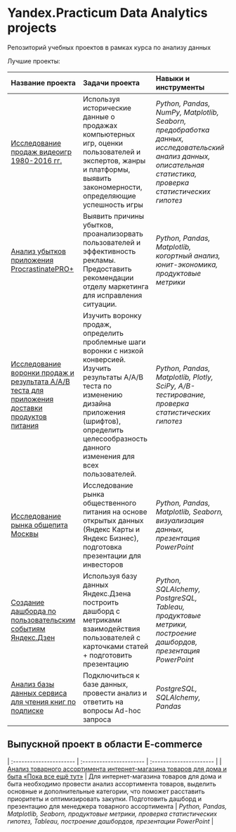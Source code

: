 # Yandex.Praсtiсum Data Analytics projects
Репозиторий учебных проектов в рамках курса по анализу данных 

Лучшие проекты:


| Название проекта | Задачи проекта | Навыки и инструменты | 
| :---------------------- | :---------------------- | :---------------------- |
| [Исследование продаж видеоигр 1980-2016 гг.](https://github.com/La-mart/yandex_practicum_projects/tree/fee3fb20b1c0fcf2fe2400e6522fee9573773fb5/%D0%98%D1%81%D1%81%D0%BB%D0%B5%D0%B4%D0%BE%D0%B2%D0%B0%D0%BD%D0%B8%D0%B5%20%D1%80%D1%8B%D0%BD%D0%BA%D0%B0%20%D0%B2%D0%B8%D0%B4%D0%B5%D0%BE%D0%B8%D0%B3%D1%80) | Используя исторические данные о продажах компьютерных игр, оценки пользователей и экспертов, жанры и платформы, выявить закономерности, определяющие успешность игры | *Python, Pandas, NumPy, Matplotlib, Seaborn, предобработка данных, исследовательский анализ данных, описательная статистика, проверка статистических гипотез* |
| [Анализ убытков приложения ProcrastinatePRO+](https://github.com/La-mart/yandex_practicum_projects/tree/main/%D0%98%D1%81%D1%81%D0%BB%D0%B5%D0%B4%D0%BE%D0%B2%D0%B0%D0%BD%D0%B8%D0%B5%20%D0%BF%D0%BE%D0%BB%D1%8C%D0%B7%D0%BE%D0%B2%D0%B0%D1%82%D0%B5%D0%BB%D0%B5%D0%B9%20%D0%B8%20%D1%80%D0%B5%D0%BA%D0%BB%D0%B0%D0%BC%D1%8B%20%D0%BF%D1%80%D0%B8%D0%BB%D0%BE%D0%B6%D0%B5%D0%BD%D0%B8%D1%8F)| Выявить причины убытков, проанализорвать пользователей и эффективность рекламы. Предоставить рекомендации отделу маркетинга для исправления ситуации. | *Python, Pandas, Matplotlib, когортный анализ, юнит-экономика, продуктовые метрики* |
| [Исследование воронки продаж и результата A/A/B теста для приложения доставки продуктов питания](https://github.com/La-mart/yandex_practicum_projects/tree/main/%D0%98%D1%81%D1%81%D0%BB%D0%B5%D0%B4%D0%BE%D0%B2%D0%B0%D0%BD%D0%B8%D0%B5%20%D0%B2%D0%BE%D1%80%D0%BE%D0%BD%D0%BA%D0%B8%20%D0%BF%D1%80%D0%BE%D0%B4%D0%B0%D0%B6%20%D0%B8%20%D1%80%D0%B5%D0%B7%D1%83%D0%BB%D1%8C%D1%82%D0%B0%D1%82%D0%B0%20A-A-B%20%D1%82%D0%B5%D1%81%D1%82%D0%B0%20%D0%B4%D0%BB%D1%8F%20%D0%BF%D1%80%D0%B8%D0%BB%D0%BE%D0%B6%D0%B5%D0%BD%D0%B8%D1%8F%20%D0%B4%D0%BE%D1%81%D1%82%D0%B0%D0%B2%D0%BA%D0%B8%20%D0%BF%D1%80%D0%BE%D0%B4%D1%83%D0%BA%D1%82%D0%BE%D0%B2%20%D0%BF%D0%B8%D1%82%D0%B0%D0%BD%D0%B8%D1%8F) | Изучить воронку продаж, определить проблемные шаги воронки с низкой конверсией. Изучить результаты A/A/B теста по изменению дизайна приложения (шрифтов), определить целесообразность данного изменения для всех пользователей. | *Python, Pandas, Matplotlib, Plotly, SciPy, A/B-тестирование, проверка статистических гипотез* |
| [Исследование рынка общепита Москвы](https://github.com/La-mart/yandex_practicum_projects/tree/main/%D0%98%D1%81%D1%81%D0%BB%D0%B5%D0%B4%D0%BE%D0%B2%D0%B0%D0%BD%D0%B8%D0%B5%20%D1%80%D1%8B%D0%BD%D0%BA%D0%B0%20%D0%B7%D0%B0%D0%B2%D0%B5%D0%B4%D0%B5%D0%BD%D0%B8%D0%B9%20%D0%BE%D0%B1%D1%89%D0%B5%D1%81%D1%82%D0%B2%D0%B5%D0%BD%D0%BD%D0%BE%D0%B3%D0%BE%20%D0%BF%D0%B8%D1%82%D0%B0%D0%BD%D0%B8%D1%8F%20%D0%9C%D0%BE%D1%81%D0%BA%D0%B2%D1%8B) | Исследование рынка общественного питания на основе открытых данных (Яндекс Карты и Яндекс Бизнес), подготовка презентации для инвесторов | *Python, Pandas, Matplotlib, Seaborn, визуализация данных, презентация PowerPoint* | 
| [Создание дашборда по пользовательским событиям Яндекс.Дзен](https://github.com/La-mart/yandex_practicum_projects/tree/main/%D0%94%D0%B0%D1%88%D0%B1%D0%BE%D1%80%D0%B4%20%D0%AF%D0%BD%D0%B4%D0%B5%D0%BA%D1%81.%D0%94%D0%B7%D0%B5%D0%BD) | Используя базу данных Яндекс.Дзена построить дашборд с метриками взаимодействия пользователей с карточками статей + подготовить презентацию | *Python, SQLAlchemy, PostgreSQL, Tableau, продуктовые метрики, построение дашбордов, презентация PowerPoint* | 
| [Анализ базы данных сервиса для чтения книг по подписке](https://github.com/La-mart/yandex_practicum_projects/tree/main/%D0%90%D0%BD%D0%B0%D0%BB%D0%B8%D0%B7%20%D0%B1%D0%B0%D0%B7%D1%8B%20%D0%B4%D0%B0%D0%BD%D0%BD%D1%8B%D1%85%20%D1%81%D0%B5%D1%80%D0%B2%D0%B8%D1%81%D0%B0%20%D0%B4%D0%BB%D1%8F%20%D1%87%D1%82%D0%B5%D0%BD%D0%B8%D1%8F%20%D0%BA%D0%BD%D0%B8%D0%B3) | Подключиться к базе данных, провести анализ и ответить на вопросы Ad-hoc запроса | *PostgreSQL, SQLAlchemy, Pandas* |

## Выпускной проект в области E-commerce

| :---------------------- | :---------------------- | :---------------------- |
| [Анализ товарного ассортимента интернет-магазина товаров для дома и быта «Пока все ещё тут»](https://github.com/La-mart/yandex_practicum_projects/tree/main/E-commerce%20%E2%80%94%20%D0%90%D0%BD%D0%B0%D0%BB%D0%B8%D0%B7%20%D1%82%D0%BE%D0%B2%D0%B0%D1%80%D0%BD%D0%BE%D0%B3%D0%BE%20%D0%B0%D1%81%D1%81%D0%BE%D1%80%D1%82%D0%B8%D0%BC%D0%B5%D0%BD%D1%82%D0%B0) | Для интернет-магазина товаров для дома и быта необходимо провести анализ ассортимента товаров, выделить основные и дополнительные категории, что поможет расставить приоритеты и оптимизировать закупки. Подготовить дашборд и презентацию для менеджера товарного ассортимента | *Python, Pandas, Matplotlib, Seaborn, продуктовые метрики, проверка статистических гипотез, Tableau, построение дашбордов, презентации PowerPoint* |
